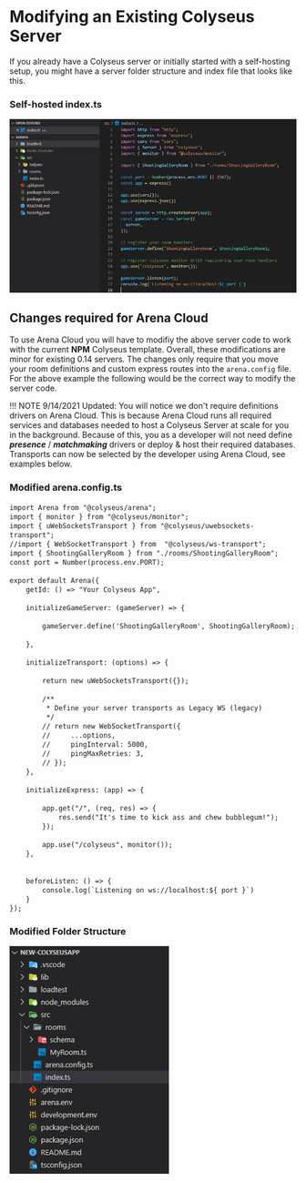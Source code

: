 # Modifying an Existing Colyseus Server

If you already have a Colyseus server or initially started with a self-hosting setup, you might have a server folder structure and index file that looks like this.

### Self-hosted index.ts

![NPM Code](../../images/standalone-colyseus-server.jpg)

## Changes required for Arena Cloud

To use Arena Cloud you will have to modifiy the above server code to work with the current **NPM** Colyseus template. Overall, these modifications are minor for existing 0.14 servers. The changes only require that you move your room definitions and custom express routes into the ```arena.config``` file. For the above example the following would be the correct way to modify the server code.

!!! NOTE
    9/14/2021 Updated: You will notice we don't require definitions drivers on Arena Cloud. This is because Arena Cloud runs all required services and databases needed to host a Colyseus Server at scale for you in the background. Because of this, you as a developer will not need define ***presence*** / ***matchmaking*** drivers or deploy & host their required databases. Transports can now be selected by the developer using Arena Cloud, see examples below.


### Modified arena.config.ts

```
import Arena from "@colyseus/arena";
import { monitor } from "@colyseus/monitor";
import { uWebSocketsTransport } from "@colyseus/uwebsockets-transport";
//import { WebSocketTransport } from  "@colyseus/ws-transport";
import { ShootingGalleryRoom } from "./rooms/ShootingGalleryRoom";
const port = Number(process.env.PORT);

export default Arena({
    getId: () => "Your Colyseus App",

    initializeGameServer: (gameServer) => {

        gameServer.define('ShootingGalleryRoom', ShootingGalleryRoom);

    },

    initializeTransport: (options) => {

        return new uWebSocketsTransport({});

        /**
         * Define your server transports as Legacy WS (legacy)
         */
        // return new WebSocketTransport({
        //     ...options,
        //     pingInterval: 5000,
        //     pingMaxRetries: 3,
        // });
    },

    initializeExpress: (app) => {

        app.get("/", (req, res) => {
            res.send("It's time to kick ass and chew bubblegum!");
        });

        app.use("/colyseus", monitor());
    },


    beforeListen: () => {
        console.log(`Listening on ws://localhost:${ port }`)
    }
});
```

### Modified Folder Structure

![NPM Code](../../images/new-arena-server-code.jpg)
